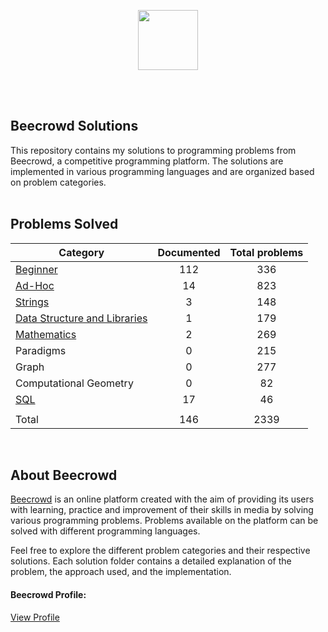 <a href="https://www.beecrowd.com.br"><p align="center"><img src="https://user-images.githubusercontent.com/31783838/144611708-e6c3f393-05f2-4982-8b6d-f0684227e782.png" height="96"/></p></a>
<br/><br/>

## Beecrowd Solutions

This repository contains my solutions to programming problems from Beecrowd, a competitive programming platform. The solutions are implemented in various programming languages and are organized based on problem categories.
<br/><br/>

## Problems Solved

| Category                                                                        | Documented | Total problems |
| ------------------------------------------------------------------------------- | :--------: | :------------: |
| [Beginner](./Beginner/README.md)                                                |    112     |      336       |
| [Ad-Hoc](./AD-HOC/README.md)                                                    |     14     |      823       |
| [Strings](./Strings/README.md)                                                  |     3      |      148       |
| [Data Structure and Libraries](./Data%20Structures%20and%20Libraries/README.md) |     1      |      179       |
| [Mathematics](./Mathematics/README.md)                                          |     2      |      269       |
| Paradigms                                                                       |     0      |      215       |
| Graph                                                                           |     0      |      277       |
| Computational Geometry                                                          |     0      |       82       |
| [SQL](./Sql/README.md)                                                          |     17     |       46       |
|                                                                                 |            |                |
| Total                                                                           |    146     |      2339      |

<br/>

## About Beecrowd

[Beecrowd](https://www.beecrowd.com.br/judge/pt) is an online platform created with the aim of providing its users with learning, practice and improvement of their skills in media by solving various programming problems.
Problems available on the platform can be solved with different programming languages.

Feel free to explore the different problem categories and their respective solutions. Each solution folder contains a detailed explanation of the problem, the approach used, and the implementation.

#### Beecrowd Profile:

[View Profile](https://www.beecrowd.com.br/judge/pt/profile/377804)
